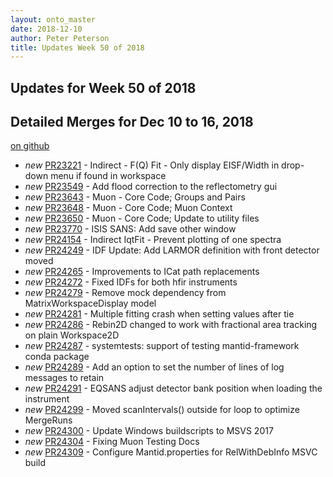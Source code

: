 ```yaml
---
layout: onto_master
date: 2018-12-10
author: Peter Peterson
title: Updates Week 50 of 2018
---
```

Updates for Week 50 of 2018
---------------------------

Detailed Merges for Dec 10 to 16, 2018
--------------------------------------
[on github](https://github.com/mantidproject/mantid/pulls?q=is%3Apr+merged%3A2018-12-11..2018-12-16)

* *new* [PR23221](https://github.com/mantidproject/mantid/pull/23221) - Indirect - F(Q) Fit - Only display EISF/Width in drop-down menu if found in workspace
* *new* [PR23549](https://github.com/mantidproject/mantid/pull/23549) - Add flood correction to the reflectometry gui
* *new* [PR23643](https://github.com/mantidproject/mantid/pull/23643) - Muon - Core Code; Groups and Pairs
* *new* [PR23648](https://github.com/mantidproject/mantid/pull/23648) - Muon - Core Code; Muon Context
* *new* [PR23650](https://github.com/mantidproject/mantid/pull/23650) - Muon - Core Code; Update to utility files
* *new* [PR23770](https://github.com/mantidproject/mantid/pull/23770) - ISIS SANS: Add save other window
* *new* [PR24154](https://github.com/mantidproject/mantid/pull/24154) - Indirect IqtFit - Prevent plotting of one spectra
* *new* [PR24249](https://github.com/mantidproject/mantid/pull/24249) - IDF Update: Add LARMOR definition with front detector moved
* *new* [PR24265](https://github.com/mantidproject/mantid/pull/24265) - Improvements to ICat path replacements
* *new* [PR24272](https://github.com/mantidproject/mantid/pull/24272) - Fixed IDFs for both hfir instruments
* *new* [PR24279](https://github.com/mantidproject/mantid/pull/24279) - Remove mock dependency from MatrixWorkspaceDisplay model
* *new* [PR24281](https://github.com/mantidproject/mantid/pull/24281) - Multiple fitting crash when setting values after tie
* *new* [PR24286](https://github.com/mantidproject/mantid/pull/24286) - Rebin2D changed to work with fractional area tracking on plain Workspace2D
* *new* [PR24287](https://github.com/mantidproject/mantid/pull/24287) - systemtests: support of testing mantid-framework conda package
* *new* [PR24289](https://github.com/mantidproject/mantid/pull/24289) - Add an option to set the number of lines of log messages to retain
* *new* [PR24291](https://github.com/mantidproject/mantid/pull/24291) - EQSANS adjust detector bank position when loading the instrument
* *new* [PR24299](https://github.com/mantidproject/mantid/pull/24299) - Moved scanIntervals() outside for loop to optimize MergeRuns
* *new* [PR24300](https://github.com/mantidproject/mantid/pull/24300) - Update Windows buildscripts to MSVS 2017
* *new* [PR24304](https://github.com/mantidproject/mantid/pull/24304) - Fixing Muon Testing Docs
* *new* [PR24309](https://github.com/mantidproject/mantid/pull/24309) - Configure Mantid.properties for RelWithDebInfo MSVC build
